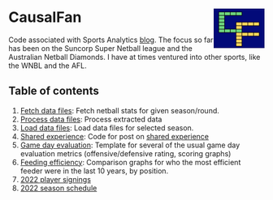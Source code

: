 # CausalFan <img src="images/logo.jpeg" align="right" width="100"/>

Code associated with Sports Analytics [blog](https://causalfan.substack.com/). The focus so far has been on the Suncorp Super Netball league and the Australian Netball Diamonds. I have at times ventured into other sports, like the WNBL and the AFL.

## Table of contents

1.  [Fetch data files](R/fetch_data.R): Fetch netball stats for given season/round.
2.  [Process data files](R/process_data.R): Process extracted data
3.  [Load data files](R/load_netball_data.R): Load data files for selected season.
4.  [Shared experience](R/shared_experience.R): Code for post on [shared experience](https://causalfan.substack.com/p/is-like-life-netball-all-about-connections)
5.  [Game day evaluation](R/game_day.R): Template for several of the usual game day evaluation metrics (offensive/defensive rating, scoring graphs)
6.  [Feeding efficiency](R/feed_efficiency.R): Comparison graphs for who the most efficient feeder were in the last 10 years, by position.
7.  [2022 player signings](R/2022_draft_season.R)
8.  [2022 season schedule](R/2022_schedule.R)
